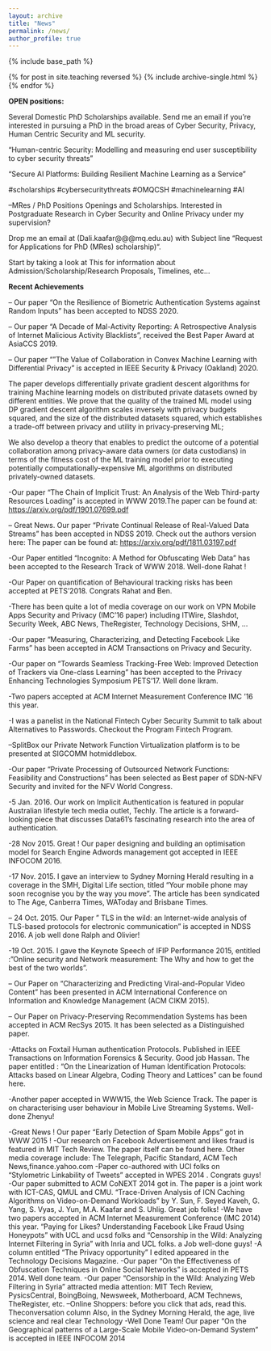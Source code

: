 ```yaml
---
layout: archive
title: "News"
permalink: /news/
author_profile: true
---
```


{% include base_path %}

{% for post in site.teaching reversed %}
  {% include archive-single.html %}
{% endfor %}

**OPEN positions:**

Several Domestic PhD Scholarships available. Send me an email if you’re interested in pursuing a PhD in the broad areas of Cyber Security, Privacy, Human Centric Security and ML security.

“Human-centric Security: Modelling and measuring end user susceptibility to cyber security threats”

“Secure AI Platforms: Building Resilient Machine Learning as a Service”

#scholarships #cybersecuritythreats #OMQCSH #machinelearning #AI

 
–MRes / PhD  Positions Openings and Scholarships. Interested in Postgraduate Research in Cyber Security and Online Privacy under my supervision?

Drop me an email at (Dali.kaafar\@\@\@mq.edu.au)  with Subject line “Request for Applications for PhD (MRes) scholarship)“.

Start by taking a look at This for information about Admission/Scholarship/Research Proposals, Timelines, etc… 


**Recent Achievements**

– Our paper “On the Resilience of Biometric Authentication Systems against Random Inputs” has been accepted to NDSS 2020.

– Our paper “A Decade of Mal-Activity Reporting: A Retrospective Analysis of Internet Malicious Activity Blacklists”, received the Best Paper Award at AsiaCCS 2019.

– Our paper “”The Value of Collaboration in Convex Machine Learning with Differential Privacy” is accepted in IEEE Security & Privacy (Oakland) 2020.

The paper develops differentially private gradient descent algorithms for training Machine learning models on distributed private datasets owned by different entities. We prove that the quality of the trained ML model using DP gradient descent algorithm scales inversely with privacy budgets squared, and the size of the distributed datasets squared, which establishes a trade-off between privacy and utility in privacy-preserving ML;

We also develop a theory that enables to predict the outcome of a potential collaboration among privacy-aware data owners (or data custodians) in terms of the fitness cost of the ML training model prior to executing potentially computationally-expensive ML algorithms on distributed privately-owned datasets.

-Our paper “The Chain of Implicit Trust: An Analysis of the Web Third-party Resources Loading” is accepted in WWW 2019.The paper can be found at: https://arxiv.org/pdf/1901.07699.pdf

– Great News. Our paper “Private Continual Release of Real-Valued Data Streams” has been accepted in NDSS 2019. Check out the authors version here: The paper can be found at: https://arxiv.org/pdf/1811.03197.pdf

-Our Paper entitled “Incognito: A Method for Obfuscating Web Data” has been accepted to the Research Track of WWW 2018. Well-done Rahat !

-Our Paper on quantification of Behavioural tracking risks has been accepted at PETS’2018. Congrats Rahat and Ben.

-There has been quite a lot of media coverage on our work on VPN Mobile Apps Security and Privacy (IMC’16 paper) including ITWire, Slashdot, Security Week, ABC News, TheRegister, Technology Decisions, SHM, …

-Our paper “Measuring, Characterizing, and Detecting Facebook Like Farms” has been accepted in ACM Transactions on Privacy and Security.

-Our paper on “Towards Seamless Tracking-Free Web: Improved Detection of Trackers via One-class Learning” has been accepted to the Privacy Enhancing Technologies Symposium PETS’17. Well done Ikram.

-Two papers accepted at ACM Internet Measurement Conference IMC ’16 this year.

-I was a panelist in the National Fintech Cyber Security Summit to talk about Alternatives to Passwords. Checkout the Program Fintech Program.

–SplitBox our Private Network Function Virtualization platform is to be presented at SIGCOMM hotmiddlebox.

-Our paper “Private Processing of Outsourced Network Functions: Feasibility and Constructions” has been selected as Best paper of SDN-NFV Security and invited for the NFV World Congress. 

-5 Jan. 2016. Our work on Implicit Authentication is featured in popular Australian lifestyle tech media outlet, Techly. The article is a forward-looking piece that discusses Data61’s fascinating research into the area of authentication.

-28 Nov 2015. Great ! Our paper designing and building an optimisation model for Search Engine Adwords management got accepted in IEEE INFOCOM 2016.

-17 Nov. 2015. I gave an interview to Sydney Morning Herald resulting in a coverage in the SMH, Digital Life section, titled “Your mobile phone may soon recognise you by the way you move”.  The article has been syndicated to The Age, Canberra Times, WAToday and Brisbane Times.

– 24 Oct. 2015. Our Paper ” TLS in the wild: an Internet-wide analysis of TLS-based protocols for electronic communication” is accepted in NDSS 2016. A job well done Ralph and Olivier!

-19 Oct. 2015. I gave the Keynote Speech of IFIP Performance 2015, entitled :”Online security and Network measurement: The Why and how to get the best of the two worlds”.

– Our Paper on “Characterizing and Predicting Viral-and-Popular Video Content” has been presented in ACM International Conference on Information and Knowledge Management (ACM CIKM 2015).

– Our Paper on Privacy-Preserving Recommendation Systems has been accepted in ACM RecSys 2015. It has been selected as a Distinguished paper.

-Attacks on Foxtail Human authentication Protocols. Published in IEEE Transactions on Information Forensics & Security. Good job Hassan. The paper entitled : “On the Linearization of Human Identification Protocols: Attacks based on Linear Algebra, Coding Theory and Lattices” can be found here.

-Another paper accepted in WWW15, the Web Science Track. The paper is on characterising user behaviour in Mobile Live Streaming Systems. Well-done Zhenyu!

-Great News ! Our paper “Early Detection of Spam Mobile Apps” got in WWW 2015 !
-Our research on Facebook Advertisement and likes fraud is featured in MIT Tech Review. The paper itself can be found here. Other media coverage include: The Telegraph, Pacific Standard, ACM Tech News,finance.yahoo.com
-Paper co-authored with UCI folks on “Stylometric Linkability of Tweets” accepted in WPES 2014 . Congrats guys!
-Our paper submitted to ACM CoNEXT 2014 got in. The paper is a joint work with ICT-CAS, QMUL and CMU. “Trace-Driven Analysis of ICN Caching Algorithms on Video-on-Demand Workloads” by Y. Sun, F. Seyed Kaveh, G. Yang, S. Vyas, J. Yun, M.A. Kaafar and S. Uhlig. Great job folks!
-We have two papers accepted in ACM Internet Measurement Conference (IMC 2014) this year. “Paying for Likes? Understanding Facebook Like Fraud Using Honeypots” with UCL and ucsd folks and “Censorship in the Wild: Analyzing Internet Filtering in Syria” with Inria and UCL folks. a Job well-done guys!
-A column entitled “The Privacy opportunity” I edited appeared in the Technology Decisions Magazine.
-Our paper “On the Effectiveness of Obfuscation Techniques in Online Social Networks” is accepted in PETS 2014. Well done team.
-Our paper “Censorship in the Wild: Analyzing Web Filtering in Syria” attracted media attention: MIT Tech Review, PysicsCentral, BoingBoing, Newsweek, Motherboard, ACM Technews, TheRegister, etc.
–Online Shoppers: before you click that ads, read this. Theconversation column Also, in the Sydney Morning Herald, the age, live science and real clear Technology
-Well Done Team! Our paper “On the Geographical patterns of a Large-Scale Mobile Video-on-Demand System” is accepted in IEEE INFOCOM 2014
